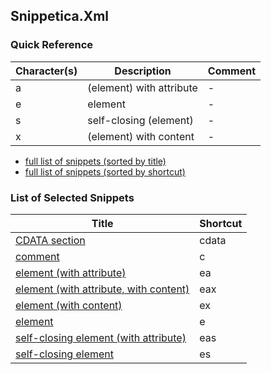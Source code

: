 ﻿## Snippetica.Xml

### Quick Reference

Character(s) | Description | Comment
------------ | ----------- | -------
a|(element) with attribute|-
e|element|-
s|self-closing (element)|-
x|(element) with content|-

* [full list of snippets (sorted by title)](SnippetsByTitle.md)
* [full list of snippets (sorted by shortcut)](SnippetsByShortcut.md)

### List of Selected Snippets

Title | Shortcut
----- | --------
[CDATA section](CDataSection.snippet)|cdata
[comment](Comment.snippet)|c
[element (with attribute)](ElementWithAttribute.snippet)|ea
[element (with attribute, with content)](ElementWithAttributeWithContent.snippet)|eax
[element (with content)](ElementWithContent.snippet)|ex
[element](Element.snippet)|e
[self-closing element (with attribute)](SelfClosingElementWithAttribute.snippet)|eas
[self-closing element](SelfClosingElement.snippet)|es
